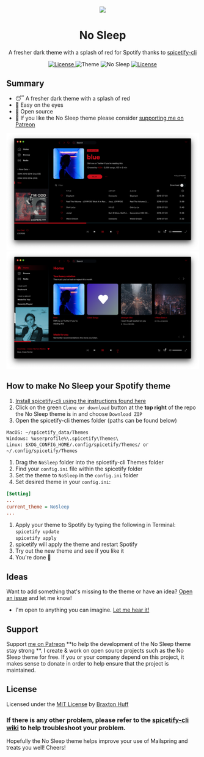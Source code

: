 <p align="center"><a href="https://github.com/3raxton/NoSleep/"
target="_blank"><br><img width="100" src="https://emojipedia-us.s3.dualstack.us-west-1.amazonaws.com/thumbs/240/apple/232/sleeping-face_1f634.png"></a></p>
<h1 align="center">No Sleep</h1>
<p align="center">A fresher dark theme with a splash of red for Spotify thanks to <a href="https://github.com/khanhas/spicetify-cli" target="_blank"> spicetify-cli</a></p>
<p align="center">
<a href="https://twitter.com/3raxton"><img src="https://img.shields.io/badge/Contact-@3raxton-blue.svg" alt="License">
</a>
<a><img src="https://img.shields.io/badge/theme-dark-brightgreen.svg" alt="Theme"></a>
<a><img src="https://img.shields.io/badge/no-sleep-red.svg" alt="No Sleep"></a>
<a href="https://3raxton.github.io/license"><img src="https://img.shields.io/badge/License-MIT-blue.svg" alt="License">
</a>

</p>

## Summary
- 😴 A fresher dark theme with a splash of red
- 👀 Easy on the eyes
- 🎉 Open source
- 🍁 If you like the No Sleep theme please consider <a href="https://www.patreon.com/3raxton" target="_blank"> supporting me on Patreon</a>

![No Sleep](https://github.com/3raxton/NoSleep/blob/master/NS1.png?raw=true)
![No Sleep](https://github.com/3raxton/NoSleep/blob/master/NS2.png?raw=true)

## How to make No Sleep your Spotify theme

1. [Install spicetify-cli using the instructions found here](https://github.com/khanhas/spicetify-cli/wiki/Installation)
2.  Click on the green `Clone or download` button at the <b>top right</b> of the repo the No Sleep theme is in  and choose ```Download ZIP```
3. Open the spicetify-cli themes folder (paths can be found below)
  ```
MacOS: ~/spicetify_data/Themes
Windows: %userprofile%\.spicetify\Themes\
Linux: $XDG_CONFIG_HOME/.config/spicetify/Themes/ or ~/.config/spicetify/Themes
  ```
1. Drag the ```NoSleep``` folder into the spicetify-cli Themes folder
2. Find your ```config.ini``` file within the spicetify folder
3. Set the theme to ```NoSleep``` in the ```config.ini``` folder
4. Set desired theme in your `config.ini`:
```ini
[Setting]
...
current_theme = NoSleep
...
```
1. Apply your theme to Spotify by typing the following in Terminal:<br> ```spicetify update``` <br>```spicetify apply``` 
2. spicetify will apply the theme and restart Spotify 
3. Try out the new theme and see if you like it
4. You're done 🎉

## Ideas
Want to add something that's missing to the theme or have an idea? <a href="https://github.com/3raxton/NoSleep/issues"  target="_blank">Open an issue</a> and let me know! 
* I'm open to anything you can imagine. <a href="https://twitter.com/3raxton/"  target="_blank">Let me hear it!</a>

## Support

Support [me on Patreon](https://patreon.com/3raxton) **to help the development of the No Sleep theme stay strong **. I create &amp; work on open source projects such as the No Sleep theme for free. If you or your company depend on this project, it makes sense to donate in order to help ensure that the project is maintained.

## License
Licensed under the [MIT License](https://3raxton.github.io/license) by [Braxton Huff](https://github.com/3raxton) 

### **If there is any other problem, please refer to the <a href="hhttps://github.com/khanhas/spicetify-cli/wiki"  target="_blank">spicetify-cli wiki</a> to help troubleshoot your problem.**

Hopefully the No Sleep theme helps improve your use of Mailspring and treats you well! Cheers!
